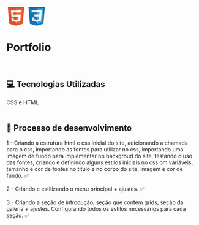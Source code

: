 <div style="display: inline_block"><br>
  <img align="center" alt="Carlos-HTML" height="50" width="50" src="https://raw.githubusercontent.com/devicons/devicon/master/icons/html5/html5-original.svg">
  <img align="center" alt="Carlos-CSS" height="50" width="50" src="https://raw.githubusercontent.com/devicons/devicon/master/icons/css3/css3-original.svg">
</div>

# Portfolio
<br>

  ## 💻 Tecnologias Utilizadas
  <div style="display: inline_block">
    CSS e HTML    
</div><br>

 ## 📝 Processo de desenvolvimento 
  <div style="display: inline_block">
    1 - Criando a estrutura html e css inicial do site, adicionando a chamada para o css, importando as fontes para utilizar no css, importando uma imagem de fundo para implementar no backgroud do site, testando o uso das fontes, criando e definindo alguns estilos iniciais no css om variáveis, tamanho e cor de fontes no titulo e no corpo do site, imagem e cor de fundo. ✅ <br><br>
    2 - Criando e estilizando o menu principal + ajustes. ✅ <br><br>
    3 - Criando a seção de introdução, seção que contem grids, seção da galeria + ajustes. Configurando todos os estilos necessários para cada seção. ✅ <br><br>
    </div><br>
